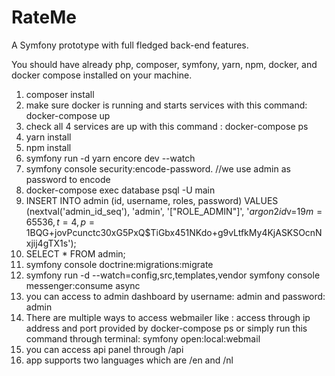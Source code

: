 # RateMe
A Symfony prototype with full fledged back-end features.

You should have already php, composer, symfony, yarn, npm, docker, and docker compose installed on your machine.

1. composer install
2. make sure docker is running and starts services with this command: docker-compose up
3. check all 4 services are up with this command : docker-compose ps
4. yarn install
5. npm install
6. symfony run -d yarn encore dev --watch
7. symfony console security:encode-password. //we use admin as password to encode
8. docker-compose exec database psql -U main 
9. INSERT INTO admin (id, username, roles, password)  VALUES (nextval('admin_id_seq'), 'admin', '["ROLE_ADMIN"]',  '$argon2id$v=19$m=65536,t=4,p=1$BQG+jovPcunctc30xG5PxQ$TiGbx451NKdo+g9vLtfkMy4KjASKSOcnNxjij4gTX1s');
10. SELECT * FROM admin;
11. symfony console doctrine:migrations:migrate
12. symfony run -d --watch=config,src,templates,vendor symfony console messenger:consume async
13. you can access to admin dashboard by username: admin and password: admin
14. There are multiple ways to access webmailer like : access through ip address and port provided by docker-compose ps or simply run this command through terminal: symfony open:local:webmail
15. you can access api panel through /api 
16. app supports two languages which are /en and /nl


